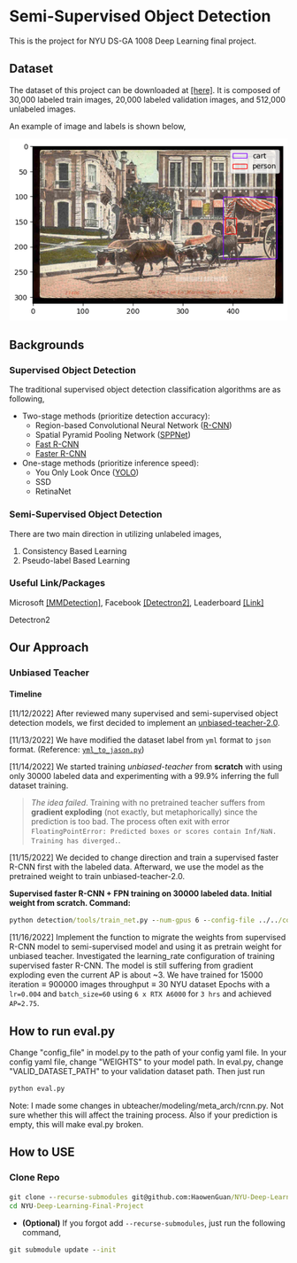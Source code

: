 # Semi-Supervised Object Detection

This is the project for NYU DS-GA 1008 Deep Learning final project.

## Dataset

The dataset of this project can be downloaded at [[here]](https://drive.google.com/drive/u/1/folders/1EZxWpe66r4wclkQnrUmpp51FfK6gjE_d).
It is composed of 30,000 labeled train images, 20,000 labeled validation images, and 512,000 unlabeled images.

An example of image and labels is shown below,

![1](image_references/training_example.png)

## Backgrounds

### Supervised Object Detection

The traditional supervised object detection classification algorithms are as following,
* Two-stage methods (prioritize detection accuracy):
  * Region-based Convolutional Neural Network ([R-CNN](https://bdtechtalks.com/2021/06/21/object-detection-deep-learning/#:~:text=Object%20detection%20networks%20provide%20both,layers%20to%20detect%20visual%20features.))
  * Spatial Pyramid Pooling Network ([SPPNet](https://arxiv.org/abs/1406.4729))
  * [Fast R-CNN](https://arxiv.org/abs/1504.08083)
  * [Faster R-CNN](https://arxiv.org/abs/1506.01497)
* One-stage methods (prioritize inference speed):
  * You Only Look Once ([YOLO](https://arxiv.org/abs/1506.02640))
  * SSD
  * RetinaNet

### Semi-Supervised Object Detection

There are two main direction in utilizing unlabeled images,

1. Consistency Based Learning
2. Pseudo-label Based Learning

### Useful Link/Packages

Microsoft [[MMDetection]](https://github.com/open-mmlab/mmdetection/blob/master/README_zh-CN.md), Facebook [[Detectron2]](https://github.com/facebookresearch/detectron2), Leaderboard [[Link]](https://paperswithcode.com/task/semi-supervised-object-detection)

Detectron2

## Our Approach

### Unbiased Teacher

#### Timeline

[11/12/2022] After reviewed many supervised and semi-supervised object detection models, we first decided to implement an [unbiased-teacher-2.0](https://github.com/facebookresearch/unbiased-teacher-v2).

[11/13/2022] We have modified the dataset label from `yml` format to `json` format. (Reference: [`yml_to_jason.py`](https://github.com/HaowenGuan/NYU-Deep-Learning-Final-Project/blob/main/yml_to_json.py))

[11/14/2022] We started training _unbiased-teacher_ from **scratch** with using only 30000 labeled data and experimenting with a 99.9%  inferring the full dataset training. 

> _The idea failed_. Training with no pretrained teacher suffers from **gradient exploding** (not exactly, but metaphorically) since the prediction is too bad. The process often exit with error `FloatingPointError: Predicted boxes or scores contain Inf/NaN. Training has diverged.`.

[11/15/2022] We decided to change direction and train a supervised faster R-CNN first with the labeled data. Afterward, we use the model as the pretrained weight to train unbiased-teacher-2.0.

**Supervised faster R-CNN + FPN training on 30000 labeled data. Initial weight from scratch. Command:**

```cmd
python detection/tools/train_net.py --num-gpus 6 --config-file ../../configs/supervised-RCNN/faster_rcnn_R_50_FPN_3x.yaml
```

[11/16/2022] Implement the function to migrate the weights from supervised R-CNN model to semi-supervised model and using it as pretrain weight for unbiased teacher. Investigated the learning_rate configuration of training supervised faster R-CNN. The model is still suffering from gradient exploding even the current AP is about ~3. We have trained for $15000 \text{ iteration} \equiv 900000 \text{ images throughput} \equiv 30 \text{ NYU dataset Epochs}$ with a `lr=0.004` and `batch_size=60` using `6 x RTX A6000` for `3 hrs` and achieved `AP=2.75`.

## How to run eval.py
Change "config_file" in model.py to the path of your config yaml file. In your config yaml file, change "WEIGHTS" to your model path. In eval.py, change "VALID_DATASET_PATH" to your validation dataset path. Then just run 
```cmd
python eval.py
```
Note: I made some changes in ubteacher/modeling/meta_arch/rcnn.py. Not sure whether this will affect the training process. Also if your prediction is empty, this will make eval.py broken.

## How to USE

### Clone Repo

```cmd
git clone --recurse-submodules git@github.com:HaowenGuan/NYU-Deep-Learning-Final-Project.git
cd NYU-Deep-Learning-Final-Project
```

* **(Optional)** If you forgot add `--recurse-submodules`, just run the following command,

```cmd
git submodule update --init
```














